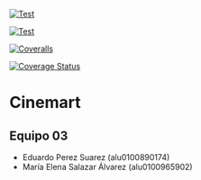 
[![Test](https://github.com/SyTW-2122/E03/actions/workflows/CI-frontend.yml/badge.svg)](https://github.com/SyTW-2122/E03/actions/workflows/CI-frontend.yml)


[![Test](https://github.com/SyTW-2122/E03/actions/workflows/CI-backend.yml/badge.svg)](https://github.com/SyTW-2122/E03/actions/workflows/CI-backend.yml)

[![Coveralls](https://github.com/SyTW-2122/E03/actions/workflows/Coveralls.yml/badge.svg?branch=desarrollo)](https://github.com/SyTW-2122/E03/actions/workflows/Coveralls.yml)

[![Coverage Status](https://coveralls.io/repos/github/SyTW-2122/E03/badge.svg?branch=desarrollo)](https://coveralls.io/github/SyTW-2122/E03?branch=desarrollo)



# Cinemart

## Equipo 03

* Eduardo Perez Suarez (alu0100890174)
* María Elena Salazar Álvarez (alu0100965902)
